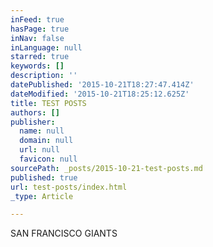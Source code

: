 ```yaml
---
inFeed: true
hasPage: true
inNav: false
inLanguage: null
starred: true
keywords: []
description: ''
datePublished: '2015-10-21T18:27:47.414Z'
dateModified: '2015-10-21T18:25:12.625Z'
title: TEST POSTS
authors: []
publisher:
  name: null
  domain: null
  url: null
  favicon: null
sourcePath: _posts/2015-10-21-test-posts.md
published: true
url: test-posts/index.html
_type: Article

---
```

SAN FRANCISCO GIANTS